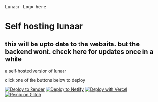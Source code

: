 <kbd>Lunaar Logo here</kbd>

# Self hosting lunaar

## this will be upto date to the website. but the backend wont. check here for updates once in a while

a self-hosted version of lunaar

click one of the buttons below to deploy

[![Deploy to Render](https://binbashbanana.github.io/deploy-buttons/buttons/remade/render.svg)](https://render.com/deploy?repo=https://github.com/Parcoil/lunaar-deploy)
[![Deploy to Netlify](https://binbashbanana.github.io/deploy-buttons/buttons/remade/netlify.svg)](https://app.netlify.com/start/deploy?repository=https://github.com/Parcoil/lunaar-deploy)
[![Deploy with Vercel](https://binbashbanana.github.io/deploy-buttons/buttons/remade/vercel.svg)](https://vercel.com/new/clone?repositoryurl=https://github.com/Parcoil/lunaar-deploy)
<a target="_blank" href="https://glitch.com/edit/#!/import/github/Parcoil/lunaar-deploy"><img alt="Remix on Glitch" src="https://binbashbanana.github.io/deploy-buttons/buttons/remade/glitch.svg"></a>
